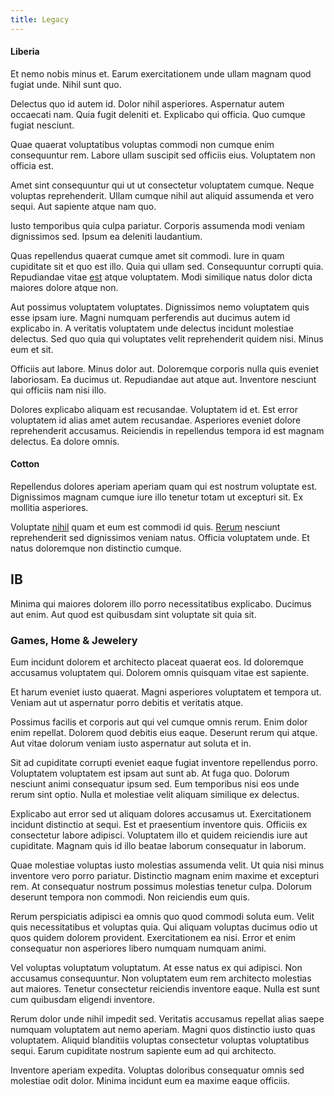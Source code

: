 ```yaml
---
title: Legacy
---
```


#### Liberia

Et nemo nobis minus et. Earum exercitationem unde ullam magnam quod fugiat unde. Nihil sunt quo.

Delectus quo id autem id. Dolor nihil asperiores. Aspernatur autem occaecati nam. Quia fugit deleniti et. Explicabo qui officia. Quo cumque fugiat nesciunt.

Quae quaerat voluptatibus voluptas commodi non cumque enim consequuntur rem. Labore ullam suscipit sed officiis eius. Voluptatem non officia est.

Amet sint consequuntur qui ut ut consectetur voluptatem cumque. Neque voluptas reprehenderit. Ullam cumque nihil aut aliquid assumenda et vero sequi. Aut sapiente atque nam quo.

Iusto temporibus quia culpa pariatur. Corporis assumenda modi veniam dignissimos sed. Ipsum ea deleniti laudantium.

Quas repellendus quaerat cumque amet sit commodi. Iure in quam cupiditate sit et quo est illo. Quia qui ullam sed. Consequuntur corrupti quia. Repudiandae vitae [est](/quas/profit_focused.md) atque voluptatem. Modi similique natus dolor dicta maiores dolore atque non.

Aut possimus voluptatem voluptates. Dignissimos nemo voluptatem quis esse ipsam iure. Magni numquam perferendis aut ducimus autem id explicabo in. A veritatis voluptatem unde delectus incidunt molestiae delectus. Sed quo quia qui voluptates velit reprehenderit quidem nisi. Minus eum et sit.

Officiis aut labore. Minus dolor aut. Doloremque corporis nulla quis eveniet laboriosam. Ea ducimus ut. Repudiandae aut atque aut. Inventore nesciunt qui officiis nam nisi illo.

Dolores explicabo aliquam est recusandae. Voluptatem id et. Est error voluptatem id alias amet autem recusandae. Asperiores eveniet dolore reprehenderit accusamus. Reiciendis in repellendus tempora id est magnam delectus. Ea dolore omnis.

#### Cotton

Repellendus dolores aperiam aperiam quam qui est nostrum voluptate est. Dignissimos magnam cumque iure illo tenetur totam ut excepturi sit. Ex mollitia asperiores.

Voluptate [nihil](/eos/est/ut/netherlands_antilles.md) quam et eum est commodi id quis. [Rerum](/dolore/odio/neque/repellat/toolset.md) nesciunt reprehenderit sed dignissimos veniam natus. Officia voluptatem unde. Et natus doloremque non distinctio cumque.

## IB

Minima qui maiores dolorem illo porro necessitatibus explicabo. Ducimus aut enim. Aut quod est quibusdam sint voluptate sit quia sit.

### Games, Home & Jewelery

Eum incidunt dolorem et architecto placeat quaerat eos. Id doloremque accusamus voluptatem qui. Dolorem omnis quisquam vitae est sapiente.

Et harum eveniet iusto quaerat. Magni asperiores voluptatem et tempora ut. Veniam aut ut aspernatur porro debitis et veritatis atque.

Possimus facilis et corporis aut qui vel cumque omnis rerum. Enim dolor enim repellat. Dolorem quod debitis eius eaque. Deserunt rerum qui atque. Aut vitae dolorum veniam iusto aspernatur aut soluta et in.

Sit ad cupiditate corrupti eveniet eaque fugiat inventore repellendus porro. Voluptatem voluptatem est ipsam aut sunt ab. At fuga quo. Dolorum nesciunt animi consequatur ipsum sed. Eum temporibus nisi eos unde rerum sint optio. Nulla et molestiae velit aliquam similique ex delectus.

Explicabo aut error sed ut aliquam dolores accusamus ut. Exercitationem incidunt distinctio at sequi. Est et praesentium inventore quis. Officiis ex consectetur labore adipisci. Voluptatem illo et quidem reiciendis iure aut cupiditate. Magnam quis id illo beatae laborum consequatur in laborum.

Quae molestiae voluptas iusto molestias assumenda velit. Ut quia nisi minus inventore vero porro pariatur. Distinctio magnam enim maxime et excepturi rem. At consequatur nostrum possimus molestias tenetur culpa. Dolorum deserunt tempora non commodi. Non reiciendis eum quis.

Rerum perspiciatis adipisci ea omnis quo quod commodi soluta eum. Velit quis necessitatibus et voluptas quia. Qui aliquam voluptas ducimus odio ut quos quidem dolorem provident. Exercitationem ea nisi. Error et enim consequatur non asperiores libero numquam numquam animi.

Vel voluptas voluptatum voluptatum. At esse natus ex qui adipisci. Non accusamus consequuntur. Non voluptatem eum rem architecto molestias aut maiores. Tenetur consectetur reiciendis inventore eaque. Nulla est sunt cum quibusdam eligendi inventore.

Rerum dolor unde nihil impedit sed. Veritatis accusamus repellat alias saepe numquam voluptatem aut nemo aperiam. Magni quos distinctio iusto quas voluptatem. Aliquid blanditiis voluptas consectetur voluptas voluptatibus sequi. Earum cupiditate nostrum sapiente eum ad qui architecto.

Inventore aperiam expedita. Voluptas doloribus consequatur omnis sed molestiae odit dolor. Minima incidunt eum ea maxime eaque officiis.
